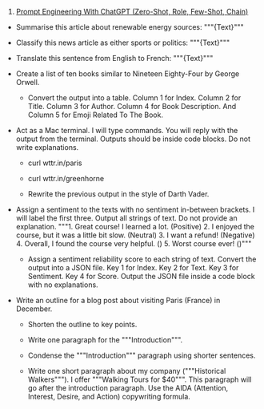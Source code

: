 1. <a href="https://youtu.be/L8l4mwVV2lY">Prompt Engineering With ChatGPT (Zero-Shot, Role, Few-Shot, Chain)</a>

* Summarise this article about renewable energy sources: """{Text}"""

* Classify this news article as either sports or politics: """{Text}"""

* Translate this sentence from English to French: """{Text}"""

* Create a list of ten books similar to Nineteen Eighty-Four by George Orwell.
  
    - Convert the output into a table. Column 1 for Index. Column 2 for Title. Column 3 for Author. Column 4 for Book Description. And Column 5 for Emoji Related To The Book.

* Act as a Mac terminal. I will type commands. You will reply with the output from the terminal. Outputs should be inside code blocks. Do not write explanations.
  
    - curl wttr.in/paris

    - curl wttr.in/greenhorne

    - Rewrite the previous output in the style of Darth Vader.

* Assign a sentiment to the texts with no sentiment in-between brackets. I will label the first three. Output all strings of text. Do not provide an explanation. """1. Great course! I learned a lot. (Positive) 2. I enjoyed the course, but it was a little bit slow. (Neutral) 3. I want a refund! (Negative) 4. Overall, I found the course very helpful. () 5. Worst course ever! ()"""
  
    - Assign a sentiment reliability score to each string of text. Convert the output into a JSON file. Key 1 for Index. Key 2 for Text. Key 3 for Sentiment. Key 4 for Score. Output the JSON file inside a code block with no explanations.

* Write an outline for a blog post about visiting Paris (France) in December.
  
    - Shorten the outline to key points.
  
    - Write one paragraph for the """Introduction""".
  
    - Condense the """Introduction""" paragraph using shorter sentences.
  
    - Write one short paragraph about my company ("""Historical Walkers"""). I offer """Walking Tours for $40""". This paragraph will go after the introduction paragraph. Use the AIDA (Attention, Interest, Desire, and Action) copywriting formula.
